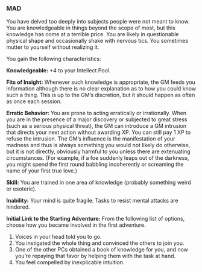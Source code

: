 ### MAD

<!-- P, ID: 050691 -->

You have delved too deeply into subjects people were not meant to know. You are knowledgeable in things beyond the scope of most, but this knowledge has come at a terrible price. You are likely in questionable physical shape and occasionally shake with nervous tics. You sometimes mutter to yourself without realizing it.

<!-- P, ID: 050692 -->

You gain the following characteristics:

<!-- P, ID: 050693 -->

**Knowledgeable:** +4 to your Intellect Pool.

<!-- P, ID: 050694 -->

**Fits of Insight:** Whenever such knowledge is appropriate, the GM feeds you information although there is no clear explanation as to how you could know such a thing. This is up to the GM’s discretion, but it should happen as often as once each session.

<!-- P, ID: 050695 -->

**Erratic Behavior:** You are prone to acting erratically or irrationally. When you are in the presence of a major discovery or subjected to great stress (such as a serious physical threat), the GM can introduce a GM intrusion that directs your next action without awarding XP. You can still pay 1 XP to refuse the intrusion. The GM’s influence is the manifestation of your madness and thus is always something you would not likely do otherwise, but it is not directly, obviously harmful to you unless there are extenuating circumstances. (For example, if a foe suddenly leaps out of the darkness, you might spend the first round babbling incoherently or screaming the name of your first true love.)

<!-- P, ID: 050696 -->

**Skill:** You are trained in one area of knowledge (probably something weird or esoteric).

<!-- P, ID: 050697 -->

**Inability:** Your mind is quite fragile. Tasks to resist mental attacks are hindered.

<!-- P, ID: 050698 -->

**Initial Link to the Starting Adventure:** From the following list of options, choose how you became involved in the first adventure.

<!-- L, ID: 050699 -->

1. Voices in your head told you to go.
2. You instigated the whole thing and convinced the others to join you.
3. One of the other PCs obtained a book of knowledge for you, and now you’re repaying that favor by helping them with the task at hand.
4. You feel compelled by inexplicable intuition.

<!-- /L -->

